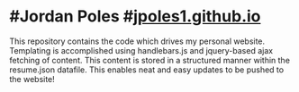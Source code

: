 #Jordan Poles
#[jpoles1.github.io](http://jpoles1.github.io/)
=================
This repository contains the code which drives my personal website. 
Templating is accomplished using handlebars.js and jquery-based ajax fetching of content. This content is stored in a structured manner within the resume.json datafile. This enables neat and easy updates to be pushed to the website!
